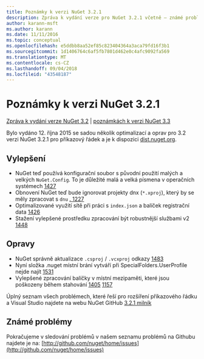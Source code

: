 ```yaml
---
title: Poznámky k verzi NuGet 3.2.1
description: Zpráva k vydání verze pro NuGet 3.2.1 včetně – známé problémy, opravy chyb, nové funkce a chcete.
author: karann-msft
ms.author: karann
ms.date: 11/11/2016
ms.topic: conceptual
ms.openlocfilehash: e5ddbb8aa52ef85c823404364a3aca79fd16f3b1
ms.sourcegitcommit: 1d1406764c6af5fb7801d462e0c4afc9092fa569
ms.translationtype: MT
ms.contentlocale: cs-CZ
ms.lasthandoff: 09/04/2018
ms.locfileid: "43548187"
---
```

# <a name="nuget-321-release-notes"></a>Poznámky k verzi NuGet 3.2.1

[Zpráva k vydání verze NuGet 3.2](../release-notes/nuget-3.2.md) | [poznámkách k verzi NuGet 3.3](../release-notes/nuget-3.3.md)

Bylo vydáno 12. října 2015 se sadou několik optimalizací a oprav pro 3.2 verzi NuGet 3.2.1 pro příkazový řádek a je k dispozici [dist.nuget.org](http://dist.nuget.org/index.html).

## <a name="improvements"></a>Vylepšení

* NuGet teď používá konfigurační soubor s původní použití malých a velkých `NuGet.Config`.  To je důležité malá a velká písmena v operačních systémech [1427](https://github.com/NuGet/Home/issues/1427)
* Obnovení NuGet teď bude ignorovat projekty dnx (`*.xproj`), který by se měly zpracovat s `dnu` [. 1227](https://github.com/NuGet/Home/issues/1227)
* Optimalizované využití sítě při práci s `index.json` a balíček registrační data [1426](https://github.com/NuGet/Home/issues/1426)
* Stažení vylepšené prostředku zpracování být robustnější službami v2 [1448](https://github.com/NuGet/Home/issues/1448)

## <a name="fixes"></a>Opravy

* NuGet správně aktualizace `.csproj` / `.vcxproj` odkazy [1483](https://github.com/NuGet/Home/issues/1483)
* Nyní složka .nuget místní brání vytváří při SpecialFolders.UserProfile nejde najít [1531](https://github.com/NuGet/Home/issues/1531)
* Vylepšené zpracování balíčky v místní mezipaměti, které jsou poškozeny během stahování [1405](https://github.com/NuGet/Home/issues/1405) [1157](https://github.com/NuGet/Home/issues/1157)

Úplný seznam všech problémech, které řeší pro rozšíření příkazového řádku a Visual Studio najdete na webu NuGet GitHub [3.2.1 milník](https://github.com/NuGet/Home/issues?q=milestone%3A3.2.1+is%3Aclosed)

## <a name="known-issues"></a>Známé problémy

Pokračujeme v sledování problémů v našem seznamu problémů na Githubu najdete je na: [http://github.com/nuget/home/issues](http://github.com/nuget/home/issues)